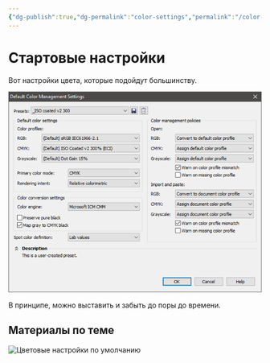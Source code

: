 ```yaml
---
{"dg-publish":true,"dg-permalink":"color-settings","permalink":"/color-settings/","created":"2023-10-09T12:57:03.935+07:00","updated":"2023-10-19T02:14:43.225+07:00"}
---
```


# Стартовые настройки

Вот настройки цвета, которые подойдут большинству.

![](/img/user/assets/color-settings.png)

В принципе, можно выставить и забыть до поры до времени.
## Материалы по теме

![Цветовые настройки по умолчанию](https://youtu.be/ODWcpdKC_LA)